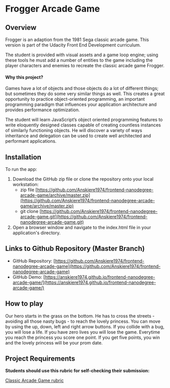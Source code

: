 # Frogger Arcade Game
## Overview

Frogger is an adaption from the 1981 Sega classic arcade game. This version is part of the Udacity Front End Development curriculum.

The student is provided with visual assets and a game loop engine; using these tools he must add a number of entities to the game including the player characters and enemies to recreate the classic arcade game Frogger.

#### Why this project?

Games have a lot of objects and those objects do a lot of different things; but sometimes they do some very similar things as well. This creates a great opportunity to practice object-oriented programming, an important programming paradigm that influences your application architecture and provides performance optimization.

The student will learn JavaScript’s object oriented programming features to write eloquently designed classes capable of creating countless instances of similarly functioning objects. He will discover a variety of ways inheritance and delegation can be used to create well architected and performant applications.

## Installation

To run the app:

1. Download the GitHub zip file or clone the repository onto your local workstation:
    * zip file [https://github.com/Anskiere1974/frontend-nanodegree-arcade-game/archive/master.zip](https://github.com/Anskiere1974/frontend-nanodegree-arcade-game/archive/master.zip)
    * git clone [https://github.com/Anskiere1974/frontend-nanodegree-arcade-game.git](https://github.com/Anskiere1974/frontend-nanodegree-arcade-game.git)
2. Open a browser window and navigate to the index.html file in your application's directory.

## Links to Github Repository (Master Branch)
* GitHub Repository: [https://github.com/Anskiere1974/frontend-nanodegree-arcade-game](https://github.com/Anskiere1974/frontend-nanodegree-arcade-game)
* GitHub Demo: [https://anskiere1974.github.io/frontend-nanodegree-arcade-game/](https://anskiere1974.github.io/frontend-nanodegree-arcade-game/)

## How to play

Our hero starts in the grass on the bottom. He has to cross the streets - avoiding all those nasty bugs - to reach the lovely princess. You can move by using the up, down, left and right arrow buttons. If you collide with a bug, you will lose a life. If you have zero lives you will lose the game. Everytime you reach the princess you score one point. If you get five points, you win and the lovely princess will be your prom date.

## Project Requirements
**Students should use this rubric for self-checking their submission:**

[Classic Arcade Game rubric](https://review.udacity.com/#!/rubrics/15/view)
